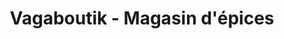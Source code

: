 ---
title: "Vagaboutik - Magasin d'épices"
url: /roscoff/vagaboutik-magasin-depices/
shop: Nahrungsergänzung
---